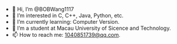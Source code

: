 - 👋 Hi, I’m @BOBWang1117
- 👀 I’m interested in C, C++, Java, Python, etc.
- 🌱 I’m currently learning: Computer Version.
- 💞️ I’m a student at Macau University of Sicence and Technology.
- 📫 How to reach me: 1040851739@qq.com.

<!---
BOBWang1117/BOBWang1117 is a ✨ special ✨ repository because its `README.md` (this file) appears on your GitHub profile.
You can click the Preview link to take a look at your changes.
--->
